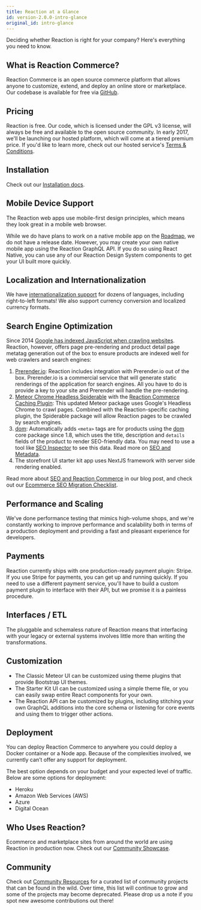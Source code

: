 ```yaml
---
title: Reaction at a Glance
id: version-2.0.0-intro-glance
original_id: intro-glance
---
```


Deciding whether Reaction is right for your company? Here's everything you need to know.

## What is Reaction Commerce?

Reaction Commerce is an open source commerce platform that allows anyone to customize, extend, and deploy an online store or marketplace. Our codebase is available for free via [GitHub](https://github.com/reactioncommerce/reaction).

## Pricing

Reaction is free. Our code, which is licensed under the GPL v3 license, will always be free and available to the open source community. In early 2017, we'll be launching our hosted platform, which will come at a tiered premium price. If you'd like to learn more, check out our hosted service's [Terms & Conditions](https://reactioncommerce.com/legal/terms).

## Installation

Check out our [Installation docs](https://docs.reactioncommerce.com/docs/getting-started-developing-with-reaction).

## Mobile Device Support

The Reaction web apps use mobile-first design principles, which means they look great in a mobile web browser.

While we do have plans to work on a native mobile app on the [Roadmap](https://reactioncommerce.com/roadmap), we do not have a release date. However, you may create your own native mobile app using the Reaction GraphQL API. If you do so using React Native, you can use any of our Reaction Design System components to get your UI built more quickly.

## Localization and Internationalization

We have [internationalization support](i18n.md) for dozens of languages, including right-to-left formats! We also support currency conversion and localized currency formats.

## Search Engine Optimization

Since 2014 [Google has indexed JavaScript when crawling websites](https://webmasters.googleblog.com/2014/05/understanding-web-pages-better.html). Reaction, however, offers page pre-rendering and product detail page metatag generation out of the box to ensure products are indexed well for web crawlers and search engines:

1. [Prerender.io](https://prerender.io/): Reaction includes integration with Prerender.io out of the box. Prerender.io is a commercial service that will generate static renderings of the application for search engines. All you have to do is provide a key to your site and Prerender will handle the pre-rendering.
2. [Meteor Chrome Headless Spiderable](https://github.com/artlimes/meteor-chrome-headless-spiderable) with the [Reaction Commerce Caching Plugin](https://github.com/artlimes/reaction-commerce-caching-plugin): This updated Meteor package uses Google's Headless Chrome to crawl pages. Combined with the Reaction-specific caching plugin, the Spiderable package will allow Reaction pages to be crawled by search engines.
3. [dom](https://github.com/reactioncommerce/reaction/blob/master/imports/plugins/core/dom/client/dom.js): Automatically adds `<meta>` tags are for products using the [dom](https://github.com/reactioncommerce/reaction/blob/release-1.8.0/imports/plugins/core/dom/client/dom.js) core package since 1.8, which uses the title, description and `details` fields of the product to render SEO-friendly data. You may need to use a tool like [SEO Inspector](https://chrome.google.com/webstore/detail/seo-inspector/iejckekdjogeeilmllnabmgkbbmedeal?hl=en) to see this data. Read more on [SEO and Metadata](seo-metadata.md).
4. The storefront UI starter kit app uses NextJS framework with server side rendering enabled.

Read more about [SEO and Reaction Commerce](https://blog.reactioncommerce.com/how-our-javascript-platform-handles-seo/) in our blog post, and check out our [Ecommerce SEO Migration Checklist](http://marketing.reactioncommerce.com/acton/media/37362/seo-checklist).

## Performance and Scaling

We've done performance testing that mimics high-volume shops, and we're constantly working to improve performance and scalability both in terms of a production deployment and providing a fast and pleasant experience for developers.

## Payments

Reaction currently ships with one production-ready payment plugin: Stripe. If you use Stripe for payments, you can get up and running quickly. If you need to use a different payment service, you'll have to build a custom payment plugin to interface with their API, but we promise it is a painless procedure.

## Interfaces / ETL

The pluggable and schemaless nature of Reaction means that interfacing with your legacy or external systems involves little more than writing the transformations.

## Customization

- The Classic Meteor UI can be customized using theme plugins that provide Bootstrap UI themes.
- The Starter Kit UI can be customized using a simple theme file, or you can easily swap entire React components for your own.
- The Reaction API can be customized by plugins, including stitching your own GraphQL additions into the core schema or listening for core events and using them to trigger other actions.

## Deployment

You can deploy Reaction Commerce to anywhere you could deploy a Docker container or a Node app. Because of the complexities involved, we currently can’t offer any support for deployment.

The best option depends on your budget and your expected level of traffic. Below are some options for deployment:

- Heroku
- Amazon Web Services (AWS)
- Azure
- Digital Ocean

## Who Uses Reaction?

Ecommerce and marketplace sites from around the world are using Reaction in production now. Check out our [Community Showcase](https://docs.reactioncommerce.com/reaction-docs/master/community-showcase).

## Community

Check out [Community Resources](community-resources.md) for a curated list of community projects that can be found in the wild. Over time, this list will continue to grow and some of the projects may become deprecated. Please drop us a note if you spot new awesome contributions out there!
